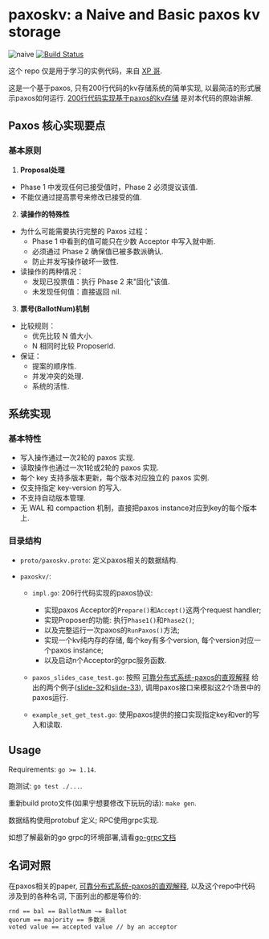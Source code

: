 # paxoskv: a Naive and Basic paxos kv storage

![naive](https://github.com/openacid/paxoskv/workflows/test/badge.svg?branch=naive)
[![Build Status](https://travis-ci.com/openacid/paxoskv.svg?branch=naive)](https://travis-ci.com/openacid/paxoskv)

这个 repo 仅是用于学习的实例代码，来自 [XP 哥](https://github.com/openacid/paxoskv).

这是一个基于paxos, 只有200行代码的kv存储系统的简单实现, 以最简洁的形式展示paxos如何运行.
[200行代码实现基于paxos的kv存储][] 是对本代码的原始讲解.

## Paxos 核心实现要点
### 基本原则
1. **Proposal处理**
  - Phase 1 中发现任何已接受值时，Phase 2 必须提议该值.
  - 不能仅通过提高票号来修改已接受的值.

2. **读操作的特殊性**
  - 为什么可能需要执行完整的 Paxos 过程：
    - Phase 1 中看到的值可能只在少数 Acceptor 中写入就中断.
    - 必须通过 Phase 2 确保值已被多数派确认.
    - 防止并发写操作破坏一致性.
  - 读操作的两种情况：
    - 发现已投票值：执行 Phase 2 来"固化"该值.
    - 未发现任何值：直接返回 nil.

3. **票号(BallotNum)机制**
  - 比较规则：
    - 优先比较 N 值大小.
    - N 相同时比较 ProposerId.
  - 保证：
    - 提案的顺序性.
    - 并发冲突的处理.
    - 系统的活性.

## 系统实现

### 基本特性
- 写入操作通过一次2轮的 paxos 实现.
- 读取操作也通过一次1轮或2轮的 paxos 实现.
- 每个 key 支持多版本更新，每个版本对应独立的 paxos 实例.
- 仅支持指定 key-version 的写入.
- 不支持自动版本管理.
- 无 WAL 和 compaction 机制，直接把paxos instance对应到key的每个版本上.

### 目录结构

- `proto/paxoskv.proto`: 定义paxos相关的数据结构.

- `paxoskv/`:

    - `impl.go`: 206行代码实现的paxos协议:
        - 实现paxos Acceptor的`Prepare()`和`Accept()`这两个request handler;
        - 实现Proposer的功能: 执行`Phase1()`和`Phase2()`;
        - 以及完整运行一次paxos的`RunPaxos()`方法;
        - 实现一个kv纯内存的存储, 每个key有多个version, 每个version对应一个paxos instance;
        - 以及启动n个Acceptor的grpc服务函数.

    - `paxos_slides_case_test.go`: 按照 [可靠分布式系统-paxos的直观解释][] 给出的两个例子([slide-32][]和[slide-33][]), 调用paxos接口来模拟这2个场景中的paxos运行.

    - `example_set_get_test.go`: 使用paxos提供的接口实现指定key和ver的写入和读取.

## Usage

Requirements: `go >= 1.14`.

跑测试: `go test ./...`.

重新build proto文件(如果宁想要修改下玩玩的话): `make gen`.

数据结构使用protobuf 定义; RPC使用grpc实现.

如想了解最新的go grpc的环境部署,请看[go-grpc文档](https://grpc.io/docs/languages/go/quickstart/)

## 名词对照

在paxos相关的paper, [可靠分布式系统-paxos的直观解释][],
以及这个repo中代码涉及到的各种名词, 下面列出的都是等价的:

```
rnd == bal == BallotNum ~= Ballot
quorum == majority == 多数派
voted value == accepted value // by an acceptor
```


[issue]:                          https://github.com/openacid/paxoskv/issues/new/choose
[可靠分布式系统-paxos的直观解释]: https://blog.openacid.com/algo/paxos/
[200行代码实现基于paxos的kv存储]: https://blog.openacid.com/algo/paxoskv/
[slide-32]:                       https://blog.openacid.com/algo/paxos/#slide-32
[slide-33]:                       https://blog.openacid.com/algo/paxos/#slide-33
